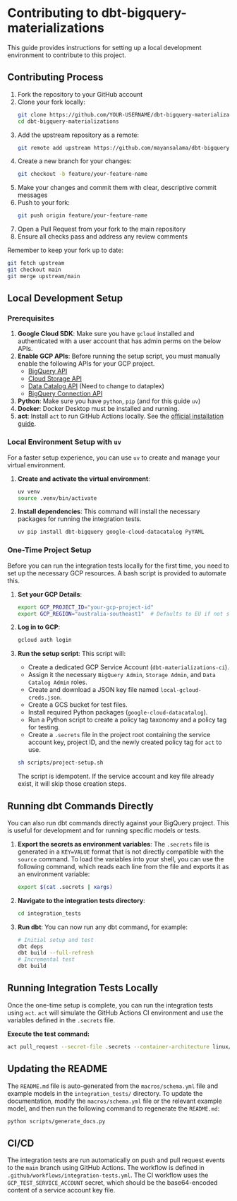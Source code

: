 # Contributing to dbt-bigquery-materializations

This guide provides instructions for setting up a local development environment to contribute to this project.

## Contributing Process

1. Fork the repository to your GitHub account
2. Clone your fork locally:
   ```bash
   git clone https://github.com/YOUR-USERNAME/dbt-bigquery-materializations.git
   cd dbt-bigquery-materializations
   ```
3. Add the upstream repository as a remote:
   ```bash
   git remote add upstream https://github.com/mayansalama/dbt-bigquery-materializations.git
   ```
4. Create a new branch for your changes:
   ```bash
   git checkout -b feature/your-feature-name
   ```
5. Make your changes and commit them with clear, descriptive commit messages
6. Push to your fork:
   ```bash
   git push origin feature/your-feature-name
   ```
7. Open a Pull Request from your fork to the main repository
8. Ensure all checks pass and address any review comments

Remember to keep your fork up to date:
```bash
git fetch upstream
git checkout main
git merge upstream/main
```

## Local Development Setup

### Prerequisites

1.  **Google Cloud SDK**: Make sure you have `gcloud` installed and authenticated with a user account that has admin perms on the below APIs. 
2.  **Enable GCP APIs**: Before running the setup script, you must manually enable the following APIs for your GCP project.
    - [BigQuery API](https://console.cloud.google.com/apis/library/bigquery.googleapis.com)
    - [Cloud Storage API](https://console.cloud.google.com/apis/library/storage.googleapis.com)
    - [Data Catalog API](https://console.cloud.google.com/apis/library/datacatalog.googleapis.com)
        (Need to change to dataplex)
    - [BigQuery Connection API](https://console.cloud.google.com/apis/library/bigqueryconnection.googleapis.com)
3.  **Python**: Make sure you have `python`, `pip` (and for this guide `uv`)
4.  **Docker**: Docker Desktop must be installed and running.
5.  **act**: Install `act` to run GitHub Actions locally. See the [official installation guide](https://github.com/nektos/act#installation).

### Local Environment Setup with `uv`

For a faster setup experience, you can use `uv` to create and manage your virtual environment.

1.  **Create and activate the virtual environment**:
    ```bash
    uv venv
    source .venv/bin/activate
    ```

2.  **Install dependencies**:
    This command will install the necessary packages for running the integration tests.
    ```bash
    uv pip install dbt-bigquery google-cloud-datacatalog PyYAML
    ```

### One-Time Project Setup

Before you can run the integration tests locally for the first time, you need to set up the necessary GCP resources. A bash script is provided to automate this.

1.  **Set your GCP Details**:
    ```bash
    export GCP_PROJECT_ID="your-gcp-project-id"
    export GCP_REGION="australia-southeast1"  # Defaults to EU if not set
    ```
2.  **Log in to GCP**:
    ```bash
    gcloud auth login
    ```
3.  **Run the setup script**:
    This script will:
    - Create a dedicated GCP Service Account (`dbt-materializations-ci`).
    - Assign it the necessary `BigQuery Admin`, `Storage Admin`, and `Data Catalog Admin` roles.
    - Create and download a JSON key file named `local-gcloud-creds.json`.
    - Create a GCS bucket for test files.
    - Install required Python packages (`google-cloud-datacatalog`).
    - Run a Python script to create a policy tag taxonomy and a policy tag for testing.
    - Create a `.secrets` file in the project root containing the service account key, project ID, and the newly created policy tag for `act` to use.

    ```bash
    sh scripts/project-setup.sh
    ```
    The script is idempotent. If the service account and key file already exist, it will skip those creation steps.

## Running dbt Commands Directly

You can also run dbt commands directly against your BigQuery project. This is useful for development and for running specific models or tests.

1.  **Export the secrets as environment variables**:
    The `.secrets` file is generated in a `KEY=VALUE` format that is not directly compatible with the `source` command. To load the variables into your shell, you can use the following command, which reads each line from the file and exports it as an environment variable:
    ```bash
    export $(cat .secrets | xargs)
    ```
2.  **Navigate to the integration tests directory**:
    ```bash
    cd integration_tests
    ```
3.  **Run dbt**:
    You can now run any dbt command, for example:
    ```bash
    # Initial setup and test
    dbt deps
    dbt build --full-refresh
    # Incremental test
    dbt build
    ```

## Running Integration Tests Locally

Once the one-time setup is complete, you can run the integration tests using `act`. `act` will simulate the GitHub Actions CI environment and use the variables defined in the `.secrets` file.

**Execute the test command:**
```bash
act pull_request --secret-file .secrets --container-architecture linux/amd64 -P ubuntu-latest=catthehacker/ubuntu:act-latest
```

## Updating the README

The `README.md` file is auto-generated from the `macros/schema.yml` file and example models in the `integration_tests/` directory. To update the documentation, modify the `macros/schema.yml` file or the relevant example model, and then run the following command to regenerate the `README.md`:

```bash
python scripts/generate_docs.py
```

## CI/CD

The integration tests are run automatically on push and pull request events to the `main` branch using GitHub Actions. The workflow is defined in `.github/workflows/integration-tests.yml`.
The CI workflow uses the `GCP_TEST_SERVICE_ACCOUNT` secret, which should be the base64-encoded content of a service account key file. 
